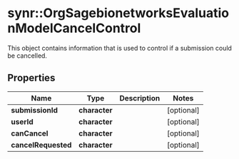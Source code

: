 # synr::OrgSagebionetworksEvaluationModelCancelControl

This object contains information that is used to control if a submission could be cancelled.

## Properties
Name | Type | Description | Notes
------------ | ------------- | ------------- | -------------
**submissionId** | **character** |  | [optional] 
**userId** | **character** |  | [optional] 
**canCancel** | **character** |  | [optional] 
**cancelRequested** | **character** |  | [optional] 


